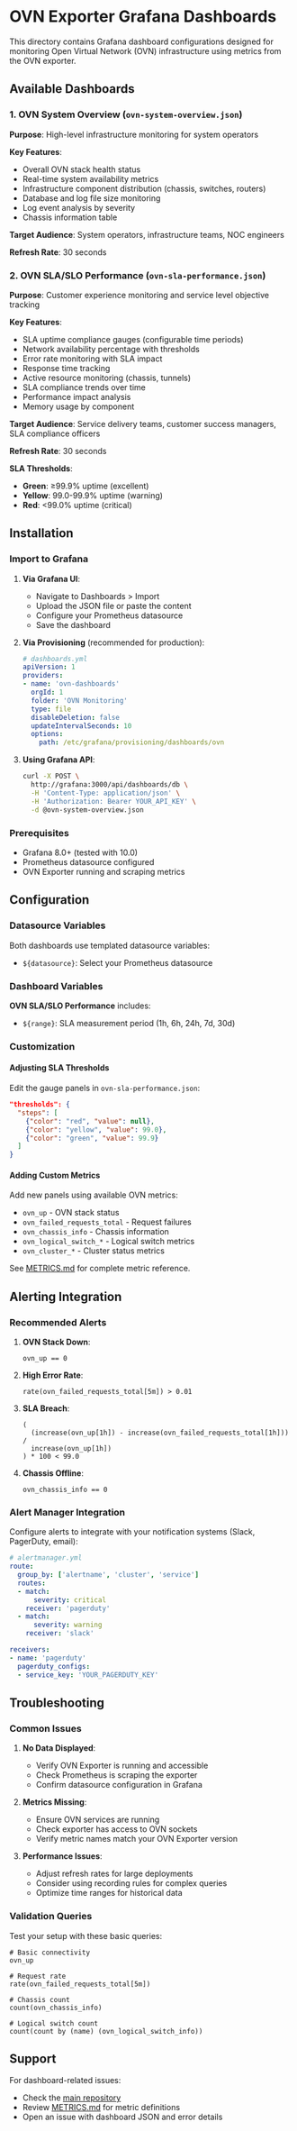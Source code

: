 # OVN Exporter Grafana Dashboards

This directory contains Grafana dashboard configurations designed for monitoring Open Virtual Network (OVN) infrastructure using metrics from the OVN exporter.

## Available Dashboards

### 1. OVN System Overview (`ovn-system-overview.json`)

**Purpose**: High-level infrastructure monitoring for system operators

**Key Features**:
- Overall OVN stack health status
- Real-time system availability metrics
- Infrastructure component distribution (chassis, switches, routers)
- Database and log file size monitoring
- Log event analysis by severity
- Chassis information table

**Target Audience**: System operators, infrastructure teams, NOC engineers

**Refresh Rate**: 30 seconds

### 2. OVN SLA/SLO Performance (`ovn-sla-performance.json`)

**Purpose**: Customer experience monitoring and service level objective tracking

**Key Features**:
- SLA uptime compliance gauges (configurable time periods)
- Network availability percentage with thresholds
- Error rate monitoring with SLA impact
- Response time tracking
- Active resource monitoring (chassis, tunnels)
- SLA compliance trends over time
- Performance impact analysis
- Memory usage by component

**Target Audience**: Service delivery teams, customer success managers, SLA compliance officers

**Refresh Rate**: 30 seconds

**SLA Thresholds**:
- **Green**: ≥99.9% uptime (excellent)
- **Yellow**: 99.0-99.9% uptime (warning)
- **Red**: <99.0% uptime (critical)

## Installation

### Import to Grafana

1. **Via Grafana UI**:
   - Navigate to Dashboards > Import
   - Upload the JSON file or paste the content
   - Configure your Prometheus datasource
   - Save the dashboard

2. **Via Provisioning** (recommended for production):
   ```yaml
   # dashboards.yml
   apiVersion: 1
   providers:
   - name: 'ovn-dashboards'
     orgId: 1
     folder: 'OVN Monitoring'
     type: file
     disableDeletion: false
     updateIntervalSeconds: 10
     options:
       path: /etc/grafana/provisioning/dashboards/ovn
   ```

3. **Using Grafana API**:
   ```bash
   curl -X POST \
     http://grafana:3000/api/dashboards/db \
     -H 'Content-Type: application/json' \
     -H 'Authorization: Bearer YOUR_API_KEY' \
     -d @ovn-system-overview.json
   ```

### Prerequisites

- Grafana 8.0+ (tested with 10.0)
- Prometheus datasource configured
- OVN Exporter running and scraping metrics

## Configuration

### Datasource Variables

Both dashboards use templated datasource variables:
- `${datasource}`: Select your Prometheus datasource

### Dashboard Variables

**OVN SLA/SLO Performance** includes:
- `${range}`: SLA measurement period (1h, 6h, 24h, 7d, 30d)

### Customization

#### Adjusting SLA Thresholds

Edit the gauge panels in `ovn-sla-performance.json`:

```json
"thresholds": {
  "steps": [
    {"color": "red", "value": null},
    {"color": "yellow", "value": 99.0},
    {"color": "green", "value": 99.9}
  ]
}
```

#### Adding Custom Metrics

Add new panels using available OVN metrics:
- `ovn_up` - OVN stack status
- `ovn_failed_requests_total` - Request failures
- `ovn_chassis_info` - Chassis information
- `ovn_logical_switch_*` - Logical switch metrics
- `ovn_cluster_*` - Cluster status metrics

See [METRICS.md](../METRICS.md) for complete metric reference.

## Alerting Integration

### Recommended Alerts

1. **OVN Stack Down**:
   ```promql
   ovn_up == 0
   ```

2. **High Error Rate**:
   ```promql
   rate(ovn_failed_requests_total[5m]) > 0.01
   ```

3. **SLA Breach**:
   ```promql
   (
     (increase(ovn_up[1h]) - increase(ovn_failed_requests_total[1h])) /
     increase(ovn_up[1h])
   ) * 100 < 99.0
   ```

4. **Chassis Offline**:
   ```promql
   ovn_chassis_info == 0
   ```

### Alert Manager Integration

Configure alerts to integrate with your notification systems (Slack, PagerDuty, email):

```yaml
# alertmanager.yml
route:
  group_by: ['alertname', 'cluster', 'service']
  routes:
  - match:
      severity: critical
    receiver: 'pagerduty'
  - match:
      severity: warning
    receiver: 'slack'

receivers:
- name: 'pagerduty'
  pagerduty_configs:
  - service_key: 'YOUR_PAGERDUTY_KEY'
```

## Troubleshooting

### Common Issues

1. **No Data Displayed**:
   - Verify OVN Exporter is running and accessible
   - Check Prometheus is scraping the exporter
   - Confirm datasource configuration in Grafana

2. **Metrics Missing**:
   - Ensure OVN services are running
   - Check exporter has access to OVN sockets
   - Verify metric names match your OVN Exporter version

3. **Performance Issues**:
   - Adjust refresh rates for large deployments
   - Consider using recording rules for complex queries
   - Optimize time ranges for historical data

### Validation Queries

Test your setup with these basic queries:

```promql
# Basic connectivity
ovn_up

# Request rate
rate(ovn_failed_requests_total[5m])

# Chassis count
count(ovn_chassis_info)

# Logical switch count
count(count by (name) (ovn_logical_switch_info))
```

## Support

For dashboard-related issues:
- Check the [main repository](https://github.com/Liquescent-Development/ovn_exporter)
- Review [METRICS.md](../METRICS.md) for metric definitions
- Open an issue with dashboard JSON and error details